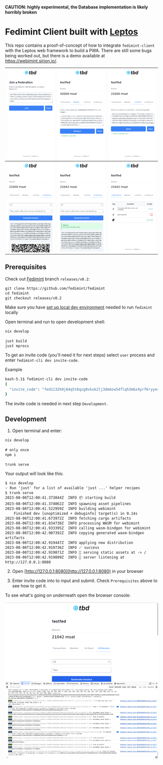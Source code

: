 **CAUTION: highly experimental, the Database implementation is likely horribly broken**

# Fedimint Client built with [Leptos](https://github.com/leptos-rs/leptos)

This repo contains a proof-of-concept of how to integrate `fedimint-client` with the Leptos web framework to build a
PWA. There are still some bugs being worked out, but there is a demo available at https://webimint.sirion.io/.

|<img src="screenshots/join.png" alt="Join federation screen">|<img src="screenshots/redeem.png" alt="Redeem e-cash screen">|<img src="screenshots/ln_send.png" alt="Lightning pay invoice screen">|
----|----|----
|<img src="screenshots/ln_receive_1.png" alt="Lightning generate invoice screen">|<img src="screenshots/ln_receive_2.png" alt="Lightning generated invoice was paid screen">|<img src="screenshots/tx_list.png" alt="List all transactions screen">|

## Prerequisites

Check out [Fedimint](https://github.com/fedimint/fedimint) branch `releases/v0.2`:

```shell
git clone https://github.com/fedimint/fedimint
cd fedimint
git checkout releases/v0.2
```

Make sure you have [set up local dev environment](https://github.com/fedimint/fedimint/blob/master/docs/dev-env.md) needed to run `fedimint` locally

Open terminal and run to open development shell:

```shell
nix develop

just build
just mprocs
```

To get an invite code (you'll need it for next steps) select `user` process and enter `fedimint-cli dev invite-code`.

Example
```bash
bash-5.1$ fedimint-cli dev invite-code
{
  "invite_code": "fed1132h0j84q5t6qzg8vkxk2lj3dmmzw54flqh3m6z4yrf6ryyerrn6sg36nuratsuf0mjvm84svt40cuqq4waen5te0xyerwt3s9cczuvf6xyurzde59ld2c273s3xm3z3ms552g7x2yu0"
}
```

The invite code is needed in next step `Development`.


## Development

1. Open terminal and enter:

```shell 
nix develop

# only once
npm i

trunk serve
```

Your output will look like this:

```shell
$ nix develop
💡 Run 'just' for a list of available 'just ...' helper recipes
$ trunk serve
2023-08-06T12:00:41.373844Z  INFO 📦 starting build
2023-08-06T12:00:41.374062Z  INFO spawning asset pipelines
2023-08-06T12:00:41.522959Z  INFO building webimint
    Finished dev [unoptimized + debuginfo] target(s) in 0.14s
2023-08-06T12:00:41.673972Z  INFO fetching cargo artifacts
2023-08-06T12:00:41.834730Z  INFO processing WASM for webimint
2023-08-06T12:00:41.933395Z  INFO calling wasm-bindgen for webimint
2023-08-06T12:00:42.907392Z  INFO copying generated wasm-bindgen artifacts
2023-08-06T12:00:42.919447Z  INFO applying new distribution
2023-08-06T12:00:42.919736Z  INFO ✅ success
2023-08-06T12:00:42.919871Z  INFO 📡 serving static assets at -> /
2023-08-06T12:00:42.919899Z  INFO 📡 server listening at http://127.0.0.1:8080
```

2. Open [http://127.0.0.1:8080](http://127.0.0.1:8080) in your browser

3. Enter invite code into to input and submit. Check `Prerequisites` above to see how to get it.

To see what's going on underneath open the browser console:

![Screenshot of logs shown in browser console](screenshots/console.png)
